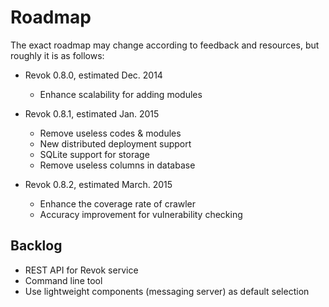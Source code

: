 # Roadmap

The exact roadmap may change according to feedback and resources, but roughly it is as follows:

* Revok 0.8.0, estimated Dec. 2014
    * Enhance scalability for adding modules

* Revok 0.8.1, estimated Jan. 2015
    * Remove useless codes & modules
    * New distributed deployment support
    * SQLite support for storage
    * Remove useless columns in database

* Revok 0.8.2, estimated March. 2015
    * Enhance the coverage rate of crawler
    * Accuracy improvement for vulnerability checking

## Backlog
* REST API for Revok service
* Command line tool
* Use lightweight components (messaging server) as default selection
